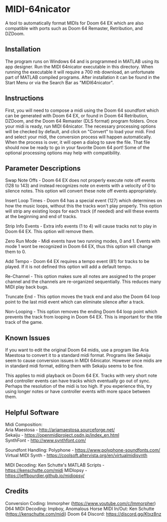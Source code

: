 # MIDI-64nicator
A tool to automatically format MIDIs for Doom 64 EX which are also compatible with ports such as Doom 64 Remaster, Retribution, and DZDoom.

## Installation
The program runs on Windows 64 and is programmed in MATLAB using its app designer. Run the MIDI 64nicator executable in this directory. When running the executable it will require a 700 mb download, an unfortunate part of MATLAB compiled programs. After installation it can be found in the Start Menu or via the Search Bar as "MIDI64nicator".

## Instructions
First, you will need to compose a midi using the Doom 64 soundfont which can be generated with Doom 64 EX, or found in Doom 64 Retribution, DZDoom, and the Doom 64 Remaster (DLS format) program folders. Once your midi is ready, run MIDI 64nicator. The necessary processing options will be checked by default, and click on "Convert" to load your midi. Find and select your midi, the conversion process will happen automatically. When the process is over, it will open a dialog to save the file. That file should now be ready to go in your favorite Doom 64 port! Some of the optional processing options may help with compatibility.

## Parameter Descriptions
Swap Note Offs - Doom 64 EX does not properly execute note off events (128 to 143) and instead recognizes note on events with a velocity of 0 to silence notes. This option will convert these note off events appropriately.

Insert Loop Times - Doom 64 has a special event (127) which determines on how the music loops, without this the tracks won't play properly. This option will strip any existing loops for each track (if needed) and will these events at the beginning and end of tracks.

Strip Info Events - Extra info events (1 to 4) will cause tracks not to play in Doom 64 EX. This option will remove them.

Zero Run Mode - Midi events have two running modes, 0 and 1. Events with mode 1 wont be recognized in Doom 64 EX, thus this option will change them to 0.

Add Tempo - Doom 64 EX requires a tempo event (81) for tracks to be played. If it is not defined this option will add a default tempo.

Re-Channel - This option makes sure all notes are assigned to the proper channel and the channels are re-organized sequentially. This reduces many MIDI play back bugs.

Truncate End - This option moves the track end and also the Doom 64 loop point to the last midi event which can eliminate silence after a track.

Non-Looping - This option removes the ending Doom 64 loop point which prevents the track from looping in Doom 64 EX. This is important for the title track of the game.

## Known Issues
If you want to edit the original Doom 64 midis, use a program like Aria Maestosa to convert it to a standard midi format. Programs like Sekaiju seem to cause conversion issues in MIDI 64nicator. However once midis are in standard midi format, editing them with Sekaiju seems to be fine.

This applies to midi playback on Doom 64 EX. Tracks with very short note and controller events can have tracks which eventually go out of sync. Perhaps the resolution of the midi is too high. If you experience this, try using longer notes or have controller events with more space between them.

## Helpful Software
Midi Composition:<br/>
Aria Maestosa - http://ariamaestosa.sourceforge.net/<br/>
Sekaiju - https://openmidiproject.osdn.jp/index_en.html<br/>
SynthFont - http://www.synthfont.com/<br/>

Soundfont Handling:
Polyphone - https://www.polyphone-soundfonts.com/
Virtual MIDI Synth - https://coolsoft.altervista.org/en/virtualmidisynth

MIDI Decoding:
Ken Schutte's MATLAB Scripts - https://kenschutte.com/midi
MIDIopsy - https://jeffbourdier.github.io/midiopsy/

## Credits
Conversion Coding: Immorpher (https://www.youtube.com/c/Immorpher)
D64 MIDI Decoding: Impboy, Anomalous Horse
MIDI In/Out: Ken Schutte (https://kenschutte.com/midi)
Doom 64 Discord: https://discord.gg/Ktxz8nz
